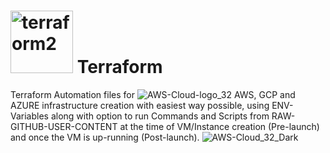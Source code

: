 # <img width="100" alt="terraform2" src="https://github.com/prabhatraghav/terraform/assets/156128444/2a23b1ee-4efa-4861-89bb-5a579bdde9b5"> Terraform

Terraform Automation files for ![AWS-Cloud-logo_32](https://github.com/prabhatraghav/terraform/assets/156128444/121c642c-25dd-46dd-8760-d54b8ce45b41) AWS, GCP and AZURE infrastructure creation with easiest way possible, using ENV-Variables along with option to run Commands and Scripts from RAW-GITHUB-USER-CONTENT at the time of VM/Instance creation (Pre-launch) and once the VM is up-running (Post-launch).
![AWS-Cloud_32_Dark](https://github.com/prabhatraghav/terraform/assets/156128444/ece91972-58d7-4f61-9e96-8f9cef219360)

